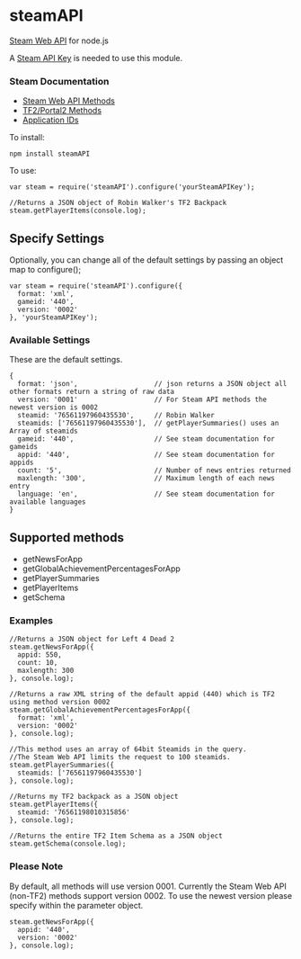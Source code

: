 steamAPI
====================

[Steam Web API](http://steamcommunity.com/dev) for node.js

A [Steam API Key](http://steamcommunity.com/dev/apikey) is needed to use this module.

### Steam Documentation
*    [Steam Web API Methods](http://developer.valvesoftware.com/wiki/Steam_Web_API)
*    [TF2/Portal2 Methods](http://wiki.teamfortress.com/wiki/WebAPI)
*    [Application IDs](http://developer.valvesoftware.com/wiki/Steam_Application_IDs)

To install:

    npm install steamAPI

To use:

    var steam = require('steamAPI').configure('yourSteamAPIKey');
    
    //Returns a JSON object of Robin Walker's TF2 Backpack
    steam.getPlayerItems(console.log); 


Specify Settings
--------------------
Optionally, you can change all of the default settings by passing an object map to configure();

    var steam = require('steamAPI').configure({
      format: 'xml',
      gameid: '440',
      version: '0002'
    }, 'yourSteamAPIKey');

### Available Settings
These are the default settings.

    {
      format: 'json',                   // json returns a JSON object all other formats return a string of raw data
      version: '0001'                   // For Steam API methods the newest version is 0002
      steamid: '76561197960435530',     // Robin Walker
      steamids: ['76561197960435530'],  // getPlayerSummaries() uses an Array of steamids
      gameid: '440',                    // See steam documentation for gameids 
      appid: '440',                     // See steam documentation for appids 
      count: '5',                       // Number of news entries returned
      maxlength: '300',                 // Maximum length of each news entry
      language: 'en',                   // See steam documentation for available languages
    }

Supported methods
-----------------------
*   getNewsForApp
*   getGlobalAchievementPercentagesForApp
*   getPlayerSummaries
*   getPlayerItems
*   getSchema

### Examples

    //Returns a JSON object for Left 4 Dead 2
    steam.getNewsForApp({
      appid: 550,
      count: 10,
      maxlength: 300
    }, console.log);

    //Returns a raw XML string of the default appid (440) which is TF2 using method version 0002
    steam.getGlobalAchievementPercentagesForApp({
      format: 'xml',
      version: '0002'
    }, console.log);

    //This method uses an array of 64bit Steamids in the query.
    //The Steam Web API limits the request to 100 steamids.
    steam.getPlayerSummaries({
      steamids: ['76561197960435530']
    }, console.log);

    //Returns my TF2 backpack as a JSON object
    steam.getPlayerItems({
      steamid: '76561198010315856'
    }, console.log);

    //Returns the entire TF2 Item Schema as a JSON object
    steam.getSchema(console.log);

### Please Note
By default, all methods will use version 0001. Currently the Steam Web API (non-TF2) methods support version 0002. To use the newest version please specify within the parameter object.

    steam.getNewsForApp({
      appid: '440',
      version: '0002'
    }, console.log);
